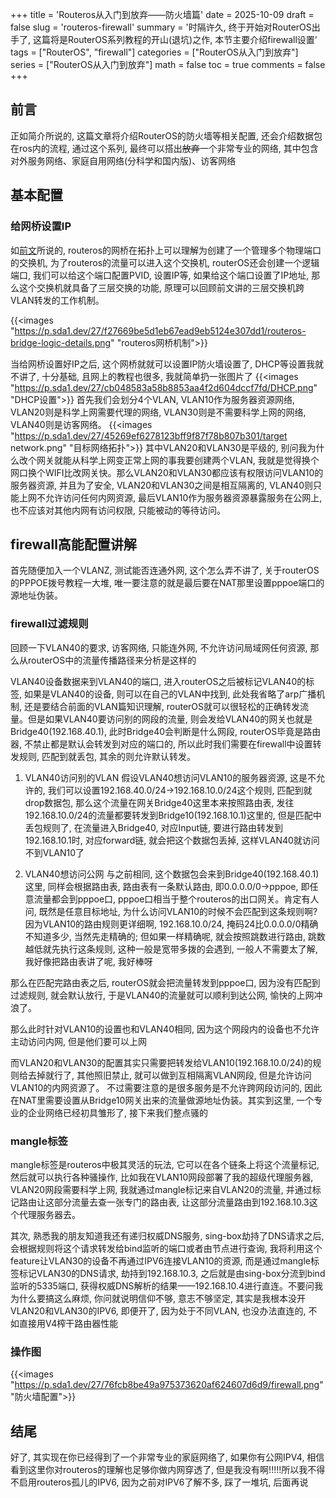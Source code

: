 +++
title = 'Routeros从入门到放弃——防火墙篇'
date = 2025-10-09
draft = false
slug = 'routeros-firewall'
summary = '时隔许久, 终于开始对RouterOS出手了, 这篇将是RouterOS系列教程的开山(退坑)之作, 本节主要介绍firewall设置'
tags = ["RouterOS", "firewall"]
categories = ["RouterOS从入门到放弃"]
series = ["RouterOS从入门到放弃"]
math = false
toc = true
comments = false
+++
## 前言
正如简介所说的, 这篇文章将介绍RouterOS的防火墙等相关配置, 还会介绍数据包在ros内的流程, 通过这个系列, 最终可以搭出~~放弃~~一个非常专业的网络, 其中包含对外服务网络、家庭自用网络(分科学和国内版)、访客网络
## 基本配置
### 给网桥设置IP
如[前文](https://vercel-blog.sifulin.top/zh-cn/2025/10/09/routeros-vlan/)所说的, routeros的网桥在拓扑上可以理解为创建了一个管理多个物理端口的交换机, 为了routeros的流量可以进入这个交换机, routerOS还会创建一个逻辑端口, 我们可以给这个端口配置PVID, 设置IP等, 如果给这个端口设置了IP地址, 那么这个交换机就具备了三层交换的功能, 原理可以回顾前文讲的三层交换机跨VLAN转发的工作机制。

{{<images "https://p.sda1.dev/27/f27669be5d1eb67ead9eb5124e307dd1/routeros-bridge-logic-details.png" "routeros网桥机制">}}

当给网桥设置好IP之后, 这个网桥就就可以设置IP防火墙设置了, DHCP等设置我就不讲了, 十分基础, 且网上的教程也很多, 我就简单扔一张图片了
{{<images "https://p.sda1.dev/27/cb048583a58b8853aa4f2d604dccf7fd/DHCP.png" "DHCP设置">}}
首先我们会划分4个VLAN, VLAN10作为服务器资源网络, VLAN20则是科学上网需要代理的网络, VLAN30则是不需要科学上网的网络, VLAN40则是访客网络。
{{<images "https://p.sda1.dev/27/45269ef6278123bff9f87f78b807b301/target network.png" "目标网络拓扑">}}
其中VLAN20和VLAN30是平级的, 别问我为什么改个网关就能从科学上网变正常上网的事我要创建两个VLAN, 我就是觉得换个网口换个WIFI比改网关快。那么VLAN20和VLAN30都应该有权限访问VLAN10的服务器资源, 并且为了安全, VLAN20和VLAN30之间是相互隔离的, VLAN40则只能上网不允许访问任何内网资源, 最后VLAN10作为服务器资源暴露服务在公网上, 也不应该对其他内网有访问权限, 只能被动的等待访问。

## firewall高能配置讲解
首先随便加入一个VLANZ, 测试能否连通外网, 这个怎么弄不讲了, 关于routerOS的PPPOE拨号教程一大堆, 唯一要注意的就是最后要在NAT那里设置pppoe端口的源地址伪装。
### firewall过滤规则
回顾一下VLAN40的要求, 访客网络, 只能连外网, 不允许访问局域网任何资源, 那么从routerOS中的流量传播路径来分析是这样的

VLAN40设备数据来到VLAN40的端口, 进入routerOS之后被标记VLAN40的标签, 如果是VLAN40的设备, 则可以在自己的VLAN中找到, 此处我省略了arp广播机制, 还是要结合前面的VLAN篇知识理解, routerOS就可以很轻松的正确转发流量。但是如果VLAN40要访问别的网段的流量, 则会发给VLAN40的网关也就是Bridge40(192.168.40.1), 此时Bridge40会判断是什么网段, routerOS毕竟是路由器, 不禁止都是默认会转发到对应的端口的, 所以此时我们需要在firewall中设置转发规则, 匹配到就丢包, 其余的则允许默认转发。

1. VLAN40访问别的VLAN
假设VLAN40想访问VLAN10的服务器资源, 这是不允许的, 我们可以设置192.168.40.0/24->192.168.10.0/24这个规则, 匹配到就drop数据包, 那么这个流量在网关Bridge40这里本来按照路由表, 发往192.168.10.0/24的流量都要转发到Bridge10(192.168.10.1)这里的, 但是匹配中丢包规则了, 在流量进入Bridge40, 对应Input链, 要进行路由转发到192.168.10.1时, 对应forward链, 就会把这个数据包丢掉, 这样VLAN40就访问不到VLAN10了

2. VLAN40想访问公网
与之前相同, 这个数据包会来到Bridge40(192.168.40.1)这里, 同样会根据路由表, 路由表有一条默认路由, 即0.0.0.0/0->pppoe, 即任意流量都会到pppoe口, pppoe口相当于整个routeros的出口网关。肯定有人问, 既然是任意目标地址, 为什么访问VLAN10的时候不会匹配到这条规则啊? 因为VLAN10的路由规则更详细啊, 192.168.10.0/24, 掩码24比0.0.0.0/0精确不知道多少, 当然先走精确的; 但如果一样精确呢, 就会按照跳数进行路由, 跳数越低就先执行这条规则, 这种一般是宽带多拨的会遇到, 一般人不需要太了解, 我好像把路由表讲了呢, 我好棒呀

那么在匹配完路由表之后, routerOS就会把流量转发到pppoe口, 因为没有匹配到过滤规则, 就会默认放行, 于是VLAN40的流量就可以顺利到达公网, 愉快的上网冲浪了。

那么此时针对VLAN10的设置也和VLAN40相同, 因为这个网段内的设备也不允许主动访问内网, 但是他们要可以上网

而VLAN20和VLAN30的配置其实只需要把转发给VLAN10(192.168.10.0/24)的规则给去掉就行了, 其他照旧禁止, 就可以做到互相隔离VLAN网段, 但是允许访问VLAN10的内网资源了。 不过需要注意的是很多服务是不允许跨网段访问的, 因此在NAT里需要设置从Bridge10网关出来的流量做源地址伪装。其实到这里, 一个专业的企业网络已经初具雏形了, 接下来我们整点骚的

### mangle标签
mangle标签是routeros中极其灵活的玩法, 它可以在各个链条上将这个流量标记, 然后就可以执行各种骚操作, 比如我在VLAN10网段部署了我的超级代理服务器, VLAN20网段需要科学上网, 我就通过mangle标记来自VLAN20的流量, 并通过标记路由让这部分流量去查一张专门的路由表, 让这部分流量路由到192.168.10.3这个代理服务器去。

其次, 熟悉我的朋友知道我还有递归权威DNS服务, sing-box劫持了DNS请求之后, 会根据规则将这个请求转发给bind监听的端口或者由节点进行查询, 我将利用这个feature让VLAN30的设备不再通过IPV6连接VLAN10的资源, 而是通过mangle标签标记VLAN30的DNS请求, 劫持到192.168.10.3, 之后就是由sing-box分流到bind监听的5335端口, 获得权威DNS解析的结果——192.168.10.4进行直连。不要问我为什么要搞这么麻烦, 你问就说明信仰不够, 意志不够坚定, 其实是我根本没开VLAN20和VLAN30的IPV6, 即便开了, 因为处于不同VLAN, 也没办法直连的, 不如直接用V4榨干路由器性能

### 操作图
{{<images "https://p.sda1.dev/27/76fcb8be49a975373620af624607d6d9/firewall.png" "防火墙配置">}}

## 结尾

好了, 其实现在你已经得到了一个非常专业的家庭网络了, 如果你有公网IPV4, 相信看到这里你对routeros的理解也足够你做内网穿透了, 但是我没有啊!!!!!所以我不得不启用routeros孤儿的IPV6, 因为之前对IPV6了解不多, 踩了一堆坑, 后面再说